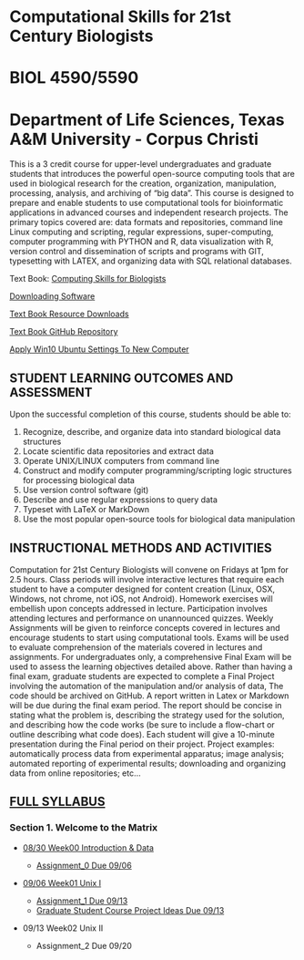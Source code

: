 # Computational Skills for 21st Century Biologists
# BIOL 4590/5590
# Department of Life Sciences, Texas A&M University - Corpus Christi

This is a 3 credit course for upper-level undergraduates and graduate students that introduces the powerful open-source computing tools that are used in biological research for the creation, organization, manipulation, processing, analysis, and archiving of “big data”. This course is designed to prepare and enable students to use computational tools for bioinformatic applications in advanced courses and independent research projects. The primary topics covered are: data formats and repositories, command line Linux computing and scripting, regular expressions, super-computing, computer programming with PYTHON and R, data visualization with R, version control and dissemination of scripts and programs with GIT, typesetting with LATEX, and organizing data with SQL relational databases. 

Text Book: [Computing Skills for Biologists](https://computingskillsforbiologists.com/)

[Downloading Software](http://computingskillsforbiologists.com/setup/)

[Text Book Resource Downloads](https://computingskillsforbiologists.com/downloads/)

[Text Book GitHub Repository](https://github.com/CSB-book/CSB)

[Apply Win10 Ubuntu Settings To New Computer](https://github.com/cbirdlab/wlsUBUNTU_settings/blob/master/README.md)

## STUDENT LEARNING OUTCOMES AND ASSESSMENT
Upon the successful completion of this course, students should be able to: 
1.	Recognize, describe, and organize data into standard biological data structures
2.	Locate scientific data repositories and extract data
3.	Operate UNIX/LINUX computers from command line
4.	Construct and modify computer programming/scripting logic structures for processing biological data
5.	Use version control software (git) 
6.	Describe and use regular expressions to query data
7.	Typeset with LaTeX or MarkDown
8.	Use the most popular open-source tools for biological data manipulation

## INSTRUCTIONAL METHODS AND ACTIVITIES

Computation for 21st Century Biologists will convene on Fridays at 1pm for 2.5 hours.  Class periods will involve interactive lectures that require each student to have a computer designed for content creation (Linux, OSX, Windows, not chrome, not iOS, not Android). Homework exercises will embellish upon concepts addressed in lecture. Participation involves attending lectures and performance on unannounced quizzes.  Weekly Assignments will be given to reinforce concepts covered in lectures and encourage students to start using computational tools.  Exams will be used to evaluate comprehension of the materials covered in lectures and assignments. For undergraduates only, a comprehensive Final Exam will be used to assess the learning objectives detailed above.
Rather than having a final exam, graduate students are expected to complete a Final Project involving the automation of the manipulation and/or analysis of data, The code should be archived on GitHub.  A report written in Latex or Markdown will be due during the final exam period.   The report should be concise in stating what the problem is, describing the strategy used for the solution, and describing how the code works (be sure to include a flow-chart or outline describing what code does).  Each student will give a 10-minute presentation during the Final period on their project.
Project examples: automatically process data from experimental apparatus; image analysis; automated reporting of experimental results; downloading and organizing data from online repositories; etc… 

## [FULL SYLLABUS](https://github.com/comp-bio-fall-2019/Class_Info/blob/master/ComputingBiology_Syllabus_V3.pdf)

### Section 1.  Welcome to the Matrix

* [08/30  Week00  Introduction & Data](https://github.com/comp-bio-fall-2019/Week00)
  * [Assignment_0  Due 09/06](https://github.com/comp-bio-fall-2019/Week00/blob/master/assignment_0.md)

* [09/06  Week01 Unix I](https://github.com/comp-bio-fall-2019/Week01)
  * [Assignment_1  Due 09/13](https://github.com/comp-bio-fall-2019/Week01/blob/master/assignment_1.md)
  * [Graduate Student Course Project Ideas Due 09/13](https://forms.office.com/Pages/ResponsePage.aspx?id=8frLNKZngUepylFOslULZlFZdbyVx8RLiPt1GobhHnlUOUo2UVRUMVgwTUlQMlpUQzUzOTIzME9LNi4u)
  
* 09/13  Week02 Unix II
  * Assignment_2  Due 09/20

